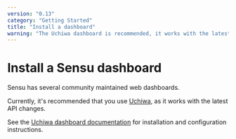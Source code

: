 ```yaml
---
version: "0.13"
category: "Getting Started"
title: "Install a dashboard"
warning: "The Uchiwa dashboard is recommended, it works with the latest API."
---
```


# Install a Sensu dashboard

Sensu has several community maintained web dashboards.

Currently, it's recommended that you use [Uchiwa](dashboards_uchiwa),
as it works with the latest API changes.

See the [Uchiwa dashboard documentation](dashboards_uchiwa) for
installation and configuration instructions.
